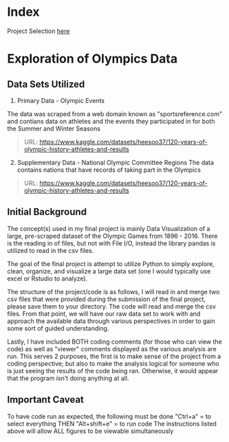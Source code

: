 # Index
Project Selection [here](https://github.com/JAMPS657/Personal_Projects/tree/main/Personal%20Programming%20Projects)

# Exploration of Olympics Data 
## Data Sets Utilized
1. Primary Data - Olympic Events

The data was scraped from a web domain known as "sportsreference.com" and contians data on athletes and the events they participated in for both the Summer and Winter Seasons

>URL: https://www.kaggle.com/datasets/heesoo37/120-years-of-olympic-history-athletes-and-results

2. Supplementary Data - National Olympic Committee Regions
The data contains nations that have records of taking part in the Olympics

>URL: https://www.kaggle.com/datasets/heesoo37/120-years-of-olympic-history-athletes-and-results

## Initial Background

The concept(s) used in my final project is mainly Data Visualization of a large, pre-scraped dataset of the
Olympic Games from 1896 - 2016. There is the reading in of files, but not with File I/O, instead the
library pandas is utilized to read in the csv files.

The goal of the final project is attempt to utilize Python to simply explore, clean, organize, and visualize
a large data set (one I would typically use excel or Rstudio to analyze).

The structure of the project/code is as follows, I will read in and merge two csv files that were provided
during the submission of the final project, please save them to your directory. The code will read and merge
the csv files. From that point, we will have our raw data set to work with and approach the available data
through various perspectives in order to gain some sort of guided understanding.

Lastly, I have included BOTH coding comments (for those who can view the code) as well as "viewer" comments
displayed as the various analysis are run. This serves 2 purposes, the first is to make sense of the project
from a coding perspective; but also to make the analysis logical for someone who is just seeing the results
of the code being ran. Otherwise, it would appear that the program isn't doing anything at all.

## Important Caveat
To have code run as expected, the following must be done
"Ctrl+a" = to select everything THEN "Alt+shift+e" = to run code
The instructions listed above will allow ALL figures to be viewable simultaneously


